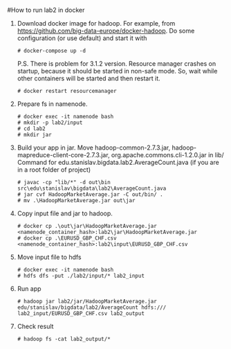 #How to run lab2 in docker
1. Download docker image for hadoop. For example, from https://github.com/big-data-europe/docker-hadoop. Do some configuration (or use default) and start it with
    ```
    # docker-compose up -d  
    ```
    P.S. There is problem for 3.1.2 version. Resource manager crashes on startup, because it should be started in non-safe mode. So, wait while other containers will be started and then restart it.
    ```
    # docker restart resourcemanager
    ```
2. Prepare fs in namenode.
    ```
    # docker exec -it namenode bash
    # mkdir -p lab2/input
    # cd lab2
    # mkdir jar
    ```
3. Build your app in jar.
    Move hadoop-common-2.7.3.jar, hadoop-mapreduce-client-core-2.7.3.jar, org.apache.commons.cli-1.2.0.jar in lib/
    Command for edu.stanislav.bigdata.lab2.AverageCount.java (if you are in a root folder of project)
    ```
    # javac -cp "lib/*" -d out\bin src\edu\stanislav\bigdata\lab2\AverageCount.java
    # jar cvf HadoopMarketAverage.jar -C out/bin/ . 
    # mv .\HadoopMarketAverage.jar out\jar
    ```
4. Copy input file and jar to hadoop.
    ```
    # docker cp .\out\jar\HadoopMarketAverage.jar <namenode_container_hash>:lab2\jar\HadoopMarketAverage.jar
    # docker cp .\EURUSD_GBP_CHF.csv <namenode_container_hash>:lab2\input\EURUSD_GBP_CHF.csv 
    ```
5. Move input file to hdfs
    ```
    # docker exec -it namenode bash
    # hdfs dfs -put ./lab2/input/* lab2_input
    ```
6. Run app
    ```
    # hadoop jar lab2/jar/HadoopMarketAverage.jar edu/stanislav/bigdata/lab2/AverageCount hdfs:/// lab2_input/EURUSD_GBP_CHF.csv lab2_output
    ```
7. Check result
    ```
    # hadoop fs -cat lab2_output/*
    ```
